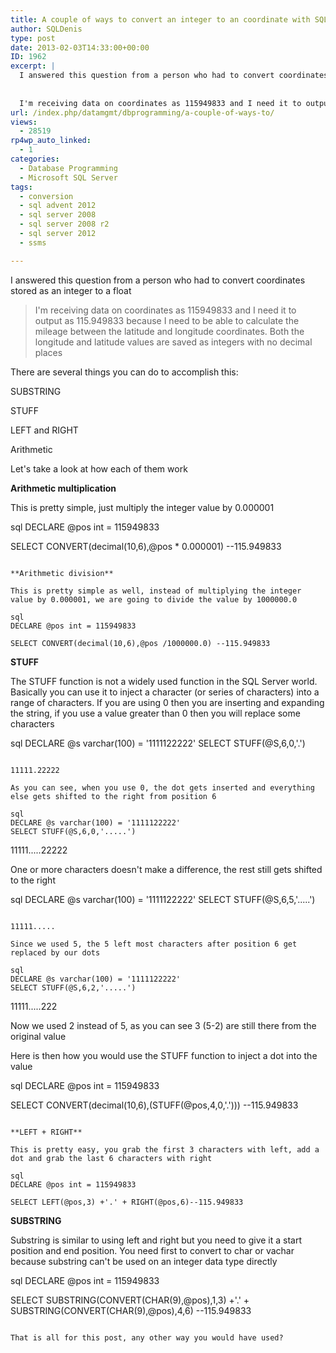```yaml
---
title: A couple of ways to convert an integer to an coordinate with SQL Server
author: SQLDenis
type: post
date: 2013-02-03T14:33:00+00:00
ID: 1962
excerpt: |
  I answered this question from a person who had to convert coordinates stored as an integer to a float
  
  
  I'm receiving data on coordinates as 115949833 and I need it to output as 115.949833 because I need to be able to calculate the mileage between th&hellip;
url: /index.php/datamgmt/dbprogramming/a-couple-of-ways-to/
views:
  - 28519
rp4wp_auto_linked:
  - 1
categories:
  - Database Programming
  - Microsoft SQL Server
tags:
  - conversion
  - sql advent 2012
  - sql server 2008
  - sql server 2008 r2
  - sql server 2012
  - ssms

---
```

I answered this question from a person who had to convert coordinates stored as an integer to a float

> I'm receiving data on coordinates as 115949833 and I need it to output as 115.949833 because I need to be able to calculate the mileage between the latitude and longitude coordinates. Both the longitude and latitude values are saved as integers with no decimal places

There are several things you can do to accomplish this:
  
SUBSTRING
  
STUFF
  
LEFT and RIGHT
  
Arithmetic

Let's take a look at how each of them work

**Arithmetic multiplication** 
  
This is pretty simple, just multiply the integer value by 0.000001

sql
DECLARE @pos int = 115949833 

SELECT CONVERT(decimal(10,6),@pos * 0.000001) --115.949833
```

**Arithmetic division**
  
This is pretty simple as well, instead of multiplying the integer value by 0.000001, we are going to divide the value by 1000000.0

sql
DECLARE @pos int = 115949833 

SELECT CONVERT(decimal(10,6),@pos /1000000.0) --115.949833
```

**STUFF**
  
The STUFF function is not a widely used function in the SQL Server world. Basically you can use it to inject a character (or series of characters) into a range of characters. If you are using 0 then you are inserting and expanding the string, if you use a value greater than 0 then you will replace some characters

sql
DECLARE @s varchar(100) = '1111122222'
SELECT STUFF(@S,6,0,'.') 
```

11111.22222

As you can see, when you use 0, the dot gets inserted and everything else gets shifted to the right from position 6

sql
DECLARE @s varchar(100) = '1111122222'
SELECT STUFF(@S,6,0,'.....')
```

11111.....22222

One or more characters doesn't make a difference, the rest still gets shifted to the right

sql
DECLARE @s varchar(100) = '1111122222'
SELECT STUFF(@S,6,5,'.....')
```

11111.....

Since we used 5, the 5 left most characters after position 6 get replaced by our dots

sql
DECLARE @s varchar(100) = '1111122222'
SELECT STUFF(@S,6,2,'.....')
```

11111.....222

Now we used 2 instead of 5, as you can see 3 (5-2) are still there from the original value

Here is then how you would use the STUFF function to inject a dot into the value

sql
DECLARE @pos int = 115949833 

SELECT CONVERT(decimal(10,6),(STUFF(@pos,4,0,'.'))) --115.949833
```

**LEFT + RIGHT**
  
This is pretty easy, you grab the first 3 characters with left, add a dot and grab the last 6 characters with right

sql
DECLARE @pos int = 115949833 

SELECT LEFT(@pos,3) +'.' + RIGHT(@pos,6)--115.949833
```

**SUBSTRING**
  
Substring is similar to using left and right but you need to give it a start position and end position. You need first to convert to char or vachar because substring can't be used on an integer data type directly

sql
DECLARE @pos int = 115949833 

SELECT SUBSTRING(CONVERT(CHAR(9),@pos),1,3) +'.' + SUBSTRING(CONVERT(CHAR(9),@pos),4,6) --115.949833
```

That is all for this post, any other way you would have used?